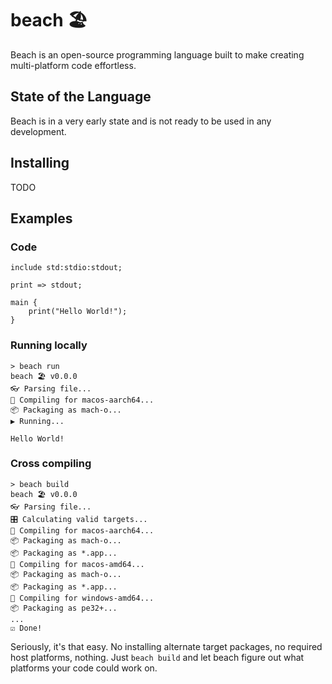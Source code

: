 # beach 🏖️

Beach is an open-source programming language built to make creating multi-platform code effortless.

## State of the Language

Beach is in a very early state and is not ready to be used in any development.

## Installing

TODO

## Examples

### Code

```beach
include std:stdio:stdout;

print => stdout;

main {
    print("Hello World!");
}
```

### Running locally

```terminal
> beach run
beach 🏖️ v0.0.0
👓 Parsing file...
🔨 Compiling for macos-aarch64...
📦 Packaging as mach-o...
▶️ Running...

Hello World!
```

### Cross compiling

```terminal
> beach build
beach 🏖️ v0.0.0
👓 Parsing file...
🎛️ Calculating valid targets...
🔨 Compiling for macos-aarch64...
📦 Packaging as mach-o...
📦 Packaging as *.app...
🔨 Compiling for macos-amd64...
📦 Packaging as mach-o...
📦 Packaging as *.app...
🔨 Compiling for windows-amd64...
📦 Packaging as pe32+...
...
☑️ Done!
```

Seriously, it's that easy. No installing alternate target packages, no required
host platforms, nothing. Just `beach build` and let beach figure out what
platforms your code could work on.
